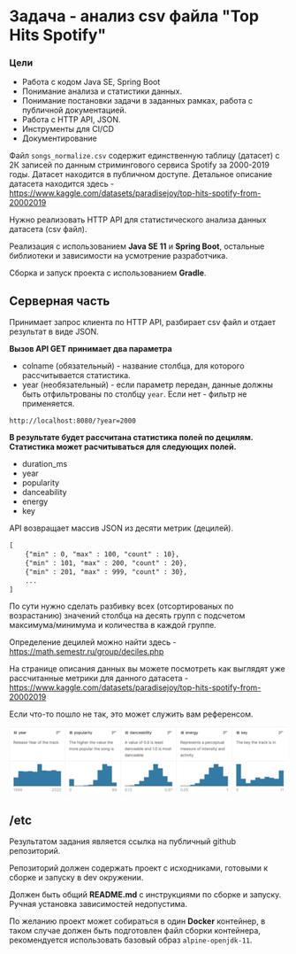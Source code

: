 # Задача - анализ csv файла "Top Hits Spotify"

### Цели

* Работа с кодом Java SE, Spring Boot
* Понимание анализа и статистики данных.
* Понимание постановки задачи в заданных рамках, работа с публичной документацией.
* Работа с HTTP API, JSON.
* Инструменты для CI/CD
* Документирование

Файл `songs_normalize.csv` содержит единственную таблицу (датасет) с 2К записей по данным стримингового сервиса Spotify за 2000-2019 годы. 
Датасет находится в публичном доступе. Детальное описание датасета находится здесь - https://www.kaggle.com/datasets/paradisejoy/top-hits-spotify-from-20002019

Нужно реализовать HTTP API для статистического анализа данных датасета (csv файл).

Реализация с использованием **Java SE 11** и **Spring Boot**, остальные библиотеки и зависимости на усмотрение разработчика.

Сборка и запуск проекта с использованием **Gradle**.

## Серверная часть

Принимает запрос клиента по HTTP API, разбирает csv файл и отдает результат в виде JSON.

**Вызов API GET принимает два параметра** 

* colname (обязательный) - название столбца, для которого рассчитывается статистика.
* year (необязательный) - если параметр передан, данные должны быть отфильтрованы по столбцу `year`. Если нет - фильтр не применяется.



```
http://localhost:8080/?year=2000
```

**В результате будет рассчитана статистика полей по децилям. Статистика может расчитываться для следующих полей.**

* duration_ms
* year
* popularity
* danceability
* energy
* key


API возвращает массив JSON из десяти метрик (децилей). 

```
[
    {"min" : 0, "max" : 100, "count" : 10},
    {"min" : 101, "max" : 200, "count" : 20},
    {"min" : 201, "max" : 999, "count" : 30},
    ...
]
```

По сути нужно сделать разбивку всех (отсортированых по возрастанию) значений столбца на десять групп с подсчетом максимума/минимума и количества в каждой группе.
 
Определение децилей можно найти здесь - https://math.semestr.ru/group/deciles.php  

На странице описания данных вы можете посмотреть как выглядят уже рассчитанные метрики для данного датасета - https://www.kaggle.com/datasets/paradisejoy/top-hits-spotify-from-20002019

Если что-то пошло не так, это может служить вам референсом.

![img1.png](img1.png)

## /etc

Результатом задания является ссылка на публичный github репозиторий.

Репозиторий должен содержать проект с исходниками, готовыми к сборке и запуску в dev окружении.

Должен быть общий **README.md** с инструкциями по сборке и запуску. Ручная установка зависимостей недопустима.

По желанию проект может собираться в один **Docker** контейнер, в таком случае должен быть подготовлен файл сборки контейнера, рекомендуется использовать базовый образ `alpine-openjdk-11`.
